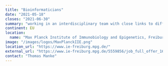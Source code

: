 ```yaml
---
title: "Bioinformaticians"
date: "2021-05-18"
closes: "2021-06-30"
summary: "working in an interdisciplinary team with close links to different departments, research groups, and other core facilities (Deep-Sequencing, Proteomics, Metabolomics)."
continent: EU
location:
  name: "Max Planck Institute of Immunobiology and Epigenetics, Freiburg, Germany"
image: "/images/logos/MaxPlanckIIE.png"
location_url: "https://www.ie-freiburg.mpg.de/"
external_url: "https://www.ie-freiburg.mpg.de/5559856/job_full_offer_16903381?c=4799908"
contact: "Thomas Manke"
---
```

